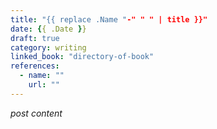 ```yaml
---
title: "{{ replace .Name "-" " " | title }}"
date: {{ .Date }}
draft: true
category: writing
linked_book: "directory-of-book"
references:
  - name: ""
    url: ""
---
```


*post content*
